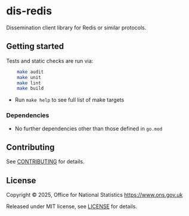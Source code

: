 # dis-redis

Dissemination client library for Redis or similar protocols.

## Getting started

Tests and static checks are run via:

```sh
    make audit
    make unit
    make lint
    make build
```

* Run `make help` to see full list of make targets

### Dependencies

* No further dependencies other than those defined in `go.mod`

## Contributing

See [CONTRIBUTING](CONTRIBUTING.md) for details.

## License

Copyright © 2025, Office for National Statistics <https://www.ons.gov.uk>

Released under MIT license, see [LICENSE](LICENSE.md) for details.
